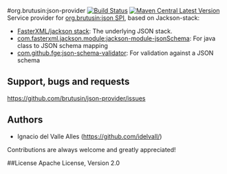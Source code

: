 #org.brutusin:json-provider [![Build Status](https://api.travis-ci.org/brutusin/json-provider.svg?branch=master)](https://travis-ci.org/brutusin/json-provider) [![Maven Central Latest Version](https://maven-badges.herokuapp.com/maven-central/org.brutusin/json-provider/badge.svg)](https://maven-badges.herokuapp.com/maven-central/org.brutusin/json-provider/)
Service provider for [org.brutusin:json SPI](https://github.com/brutusin/json), based on Jackson-stack:

* [FasterXML/jackson stack](https://github.com/FasterXML/jackson): The underlying JSON stack.
* [com.fasterxml.jackson.module:jackson-module-jsonSchema](https://github.com/FasterXML/jackson-module-jsonSchema): For java class to JSON schema mapping 
* [com.github.fge:json-schema-validator](https://github.com/fge/json-schema-validator): For validation against a JSON schema

## Support, bugs and requests
https://github.com/brutusin/json-provider/issues

## Authors

- Ignacio del Valle Alles (<https://github.com/idelvall/>)

Contributions are always welcome and greatly appreciated!

##License
Apache License, Version 2.0
